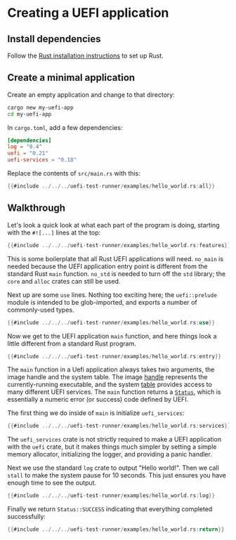 # Creating a UEFI application

## Install dependencies

Follow the [Rust installation instructions] to set up Rust.

## Create a minimal application

Create an empty application and change to that directory:

```sh
cargo new my-uefi-app
cd my-uefi-app
```

In `cargo.toml`, add a few dependencies:

```toml
[dependencies]
log = "0.4"
uefi = "0.21"
uefi-services = "0.18"
```

Replace the contents of `src/main.rs` with this:

```rust
{{#include ../../../uefi-test-runner/examples/hello_world.rs:all}}
```

## Walkthrough

Let's look a quick look at what each part of the program is doing,
starting with the `#![...]` lines at the top:

```rust
{{#include ../../../uefi-test-runner/examples/hello_world.rs:features}}
```

This is some boilerplate that all Rust UEFI applications will
need. `no_main` is needed because the UEFI application entry point is
different from the standard Rust `main` function. `no_std` is needed to
turn off the `std` library; the `core` and `alloc` crates can still be
used.

Next up are some `use` lines. Nothing too exciting here; the
`uefi::prelude` module is intended to be glob-imported, and exports a
number of commonly-used types.

```rust
{{#include ../../../uefi-test-runner/examples/hello_world.rs:use}}
```

Now we get to the UEFI application `main` function, and here things look
a little different from a standard Rust program.

```rust
{{#include ../../../uefi-test-runner/examples/hello_world.rs:entry}}
```

The `main` function in a Uefi application always takes two arguments,
the image handle and the system table. The image [handle] represents the
currently-running executable, and the system [table] provides access to
many different UEFI services. The `main` function returns a [`Status`],
which is essentially a numeric error (or success) code defined by UEFI.

The first thing we do inside of `main` is initialize `uefi_services`:

```rust
{{#include ../../../uefi-test-runner/examples/hello_world.rs:services}}
```

The `uefi_services` crate is not strictly required to make a UEFI
application with the `uefi` crate, but it makes things much simpler by
setting a simple memory allocator, initializing the logger, and
providing a panic handler.

Next we use the standard `log` crate to output "Hello world!". Then we
call `stall` to make the system pause for 10 seconds. This just ensures
you have enough time to see the output.

```rust
{{#include ../../../uefi-test-runner/examples/hello_world.rs:log}}
```

Finally we return `Status::SUCCESS` indicating that everything completed
successfully:

```rust
{{#include ../../../uefi-test-runner/examples/hello_world.rs:return}}
```

[Rust installation instructions]: https://www.rust-lang.org/tools/install
[`Status`]: https://docs.rs/uefi/latest/uefi/struct.Status.html
[`log`]: https://crates.io/crates/log
[handle]: ../concepts/handles_and_protocols.md
[table]: ../concepts/tables.md
